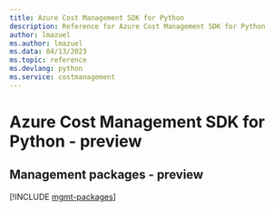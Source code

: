 ```yaml
---
title: Azure Cost Management SDK for Python
description: Reference for Azure Cost Management SDK for Python
author: lmazuel
ms.author: lmazuel
ms.data: 04/13/2023
ms.topic: reference
ms.devlang: python
ms.service: costmanagement
---
```

# Azure Cost Management SDK for Python - preview

## Management packages - preview
[!INCLUDE [mgmt-packages](cost-management-mgmt-index.md)]